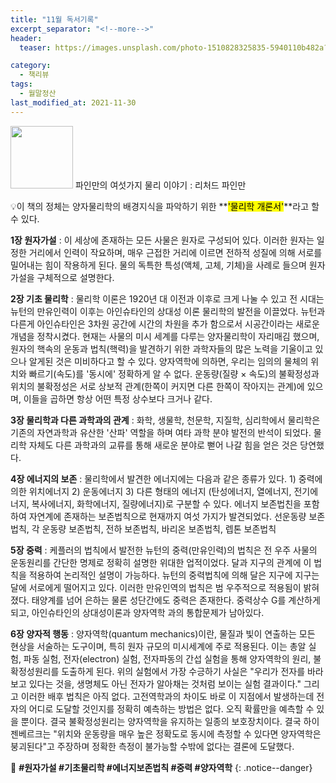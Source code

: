 ```yaml
---
title: "11월 독서기록"
excerpt_separator: "<!--more-->"
header:
  teaser: https://images.unsplash.com/photo-1510828325835-5940110b482a?ixid=MnwxMjA3fDB8MHxwaG90by1wYWdlfHx8fGVufDB8fHx8&ixlib=rb-1.2.1&auto=format&fit=crop&w=1728&q=80

category:
  - 책리뷰
tags:
  - 월말정산
last_modified_at: 2021-11-30
---
```


<img src="https://image.aladin.co.kr/product/39/49/cover500/8988907426_2.jpg" style="width: 100px" class="align-left" alt=""/> 파인만의 여섯가지 물리 이야기
: 리처드 파인만

💡이 책의 정체는 양자물리학의 배경지식을 파악하기 위한 **<mark>'물리학 개론서'</mark>**라고 할 수 있다. 

**1장 원자가설** : 이 세상에 존재하는 모든 사물은 원자로 구성되어 있다. 이러한 원자는 일정한 거리에서 인력이 작요하며, 매우 근접한 거리에 이르면 전하적 성질에 의해 서로를 밀어내는 힘이 작용하게 된다. 물의 독특한 특성(액체, 고체, 기체)을 사례로 들으며 원자가설을 구체적으로 설명한다.  

<!--more-->

**2장 기초 물리학** : 물리학 이론은 1920년 대 이전과 이후로 크게 나눌 수 있고 전 시대는 뉴턴의 만유인력이 이후는 아인슈타인의 상대성 이론 물리학의 발전을 이끌었다. 뉴턴과 다른게 아인슈타인은 3차원 공간에 시간의 차원을 추가 함으로서 시공간이라는 새로운 개념을 정착시켰다. 현재는 사물의 미시 세계를 다루는 양자물리학이 자리매김 했으며, 원자의 핵속의 운동과 법칙(핵력)을 발견하기 위한 과학자들의 많은 노력을 기울이고 있으나 알게된 것은 미비하다고 할 수 있다. 양자역학에 의하면, 우리는 임의의 물체의 위치와 빠르기(속도)를 '동시에' 정확하게 알 수 없다. 운동량(질량 × 속도)의 불확정성과 위치의 불확정성은 서로 상보적 관계(한쪽이 커지면 다른 한쪽이 작아지는 관계)에 있으며, 이들을 곱하면 항상 어떤 특정 상수보다 크거나 같다. 

**3장 물리학과 다른 과학과의 관계** : 화학, 생물학, 천문학, 지질학, 심리학에서 물리학은 기존의 자연과학과 유산한 '산파' 역할을 하며 여타 과학 분야 발전의 반석이 되었다. 물리학 자체도 다른 과학과의 교류를 통해 새로운 분야로 뻗어 나갈 힘을 얻은 것은 당연했다. 

**4장 에너지의 보존** : 물리학에서 발견한 에너지에는 다음과 같은 종류가 있다. 1) 중력에 의한 위치에너지 2) 운동에너지 3) 다른 형태의 에너지 (탄성에너지, 열에너지, 전기에너지, 복사에너지, 화학에너지, 질량에너지)로 구분할 수 있다. 에너지 보존법친을 포함하여 자연계에 존재하는 보존법칙으로 현재까지 여섯 가지가 발견되었다. 선운동량 보존법칙, 각 운동량 보존법칙, 전하 보존법칙, 바리온 보존법칙, 렙톤 보존법칙 

**5장 중력** : 케플러의 법칙에서 발전한 뉴턴의 중력(만유인력)의 법칙은 전 우주 사물의 운동원리를 간단한 명제로 정확히 설명한 위대한 업적이었다. 달과 지구의 관계에 이 법칙을 적용하여 논리적인 설명이 가능하다. 뉴턴의 중력법칙에 의해 달은 지구에 지구는 달에 서로에게 떨어지고 있다. 이러한 만유인역의 법칙은 범 우주적으로 적용됨이 밝혀졌다. 태양계를 넘어 은하는 물론 성단간에도 중력은 존재한다. 중력상수 G를 계산하게 되고, 아인슈타인의 상대성이론과 양자역학 과의 통합문제가 남아있다. 

**6장 양자적 행동** : 양자역학(quantum mechanics)이란, 물질과 빛이 연출하는 모든 현상을 서술하는 도구이며, 특히 원자 규모의 미시세계에 주로 적용된다. 이는 총알 실험, 파동 실험, 전자(electron) 실험, 전자파동의 간섭 실험을 통해 양자역학의 원리, 불확정성원리를 도출하게 된다. 위의 실험에서 가장 수긍하기 사실은 "우리가 전자를 바라보고 있다는 것을, 생명체도 아닌 전자가 알아채는 것처럼 보이는 실험 결과이다." 그리고 이러한 배후 법칙은 아직 없다. 고전역학과의 차이도 바로 이 지점에서 발생하는데 전자의 어디로 도달할 것인지를 정확히 예측하는 방법은 없다. 오직 확률만을 예측할 수 있을 뿐이다. 결국 불확정성원리는 양자역학을 유지하는 일종의 보호장치이다. 결국 하이젠베르크는 "위치와 운동량을 매우 높은 정확도로 동시에 측정할 수 있다면 양자역학은 붕괴된다"고 주장하며 정확한 측정이 불가능할 수밖에 없다는 결론에 도달했다. 

🔑 **\#원자가설 #기초물리학 #에너지보존법칙 #중력 #양자역학**
{: .notice--danger} 
